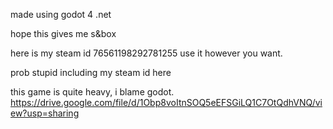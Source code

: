 made using godot 4 .net

hope this gives me s&box

here is my steam id 76561198292781255 use it however you want.

prob stupid including my steam id here

this game is quite heavy, i blame godot. https://drive.google.com/file/d/1Obp8voItnSOQ5eEFSGiLQ1C7OtQdhVNQ/view?usp=sharing
